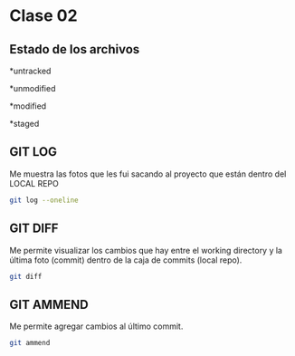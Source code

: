 # Clase 02

## Estado de los archivos

*untracked

*unmodified

*modified

*staged

## GIT LOG
Me muestra las fotos que les fui sacando al proyecto que están dentro del LOCAL REPO

```sh
git log --oneline
```
## GIT DIFF
Me permite visualizar los cambios que hay entre el working directory y la última foto (commit) dentro de la caja de commits (local repo).

```sh
git diff
```

## GIT AMMEND
Me permite agregar cambios al último commit.

```sh
git ammend
```
